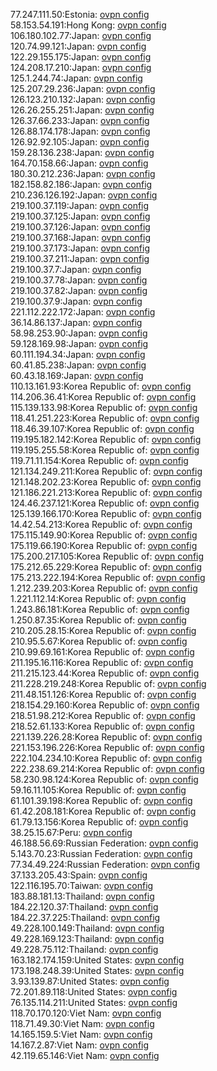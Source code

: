 77.247.111.50:Estonia: [ovpn config](vpn/77_247_111_50.ovpn)  
58.153.54.191:Hong Kong: [ovpn config](vpn/58_153_54_191.ovpn)  
106.180.102.77:Japan: [ovpn config](vpn/106_180_102_77.ovpn)  
120.74.99.121:Japan: [ovpn config](vpn/120_74_99_121.ovpn)  
122.29.155.175:Japan: [ovpn config](vpn/122_29_155_175.ovpn)  
124.208.17.210:Japan: [ovpn config](vpn/124_208_17_210.ovpn)  
125.1.244.74:Japan: [ovpn config](vpn/125_1_244_74.ovpn)  
125.207.29.236:Japan: [ovpn config](vpn/125_207_29_236.ovpn)  
126.123.210.132:Japan: [ovpn config](vpn/126_123_210_132.ovpn)  
126.26.255.251:Japan: [ovpn config](vpn/126_26_255_251.ovpn)  
126.37.66.233:Japan: [ovpn config](vpn/126_37_66_233.ovpn)  
126.88.174.178:Japan: [ovpn config](vpn/126_88_174_178.ovpn)  
126.92.92.105:Japan: [ovpn config](vpn/126_92_92_105.ovpn)  
159.28.136.238:Japan: [ovpn config](vpn/159_28_136_238.ovpn)  
164.70.158.66:Japan: [ovpn config](vpn/164_70_158_66.ovpn)  
180.30.212.236:Japan: [ovpn config](vpn/180_30_212_236.ovpn)  
182.158.82.186:Japan: [ovpn config](vpn/182_158_82_186.ovpn)  
210.236.126.192:Japan: [ovpn config](vpn/210_236_126_192.ovpn)  
219.100.37.119:Japan: [ovpn config](vpn/219_100_37_119.ovpn)  
219.100.37.125:Japan: [ovpn config](vpn/219_100_37_125.ovpn)  
219.100.37.126:Japan: [ovpn config](vpn/219_100_37_126.ovpn)  
219.100.37.168:Japan: [ovpn config](vpn/219_100_37_168.ovpn)  
219.100.37.173:Japan: [ovpn config](vpn/219_100_37_173.ovpn)  
219.100.37.211:Japan: [ovpn config](vpn/219_100_37_211.ovpn)  
219.100.37.7:Japan: [ovpn config](vpn/219_100_37_7.ovpn)  
219.100.37.78:Japan: [ovpn config](vpn/219_100_37_78.ovpn)  
219.100.37.82:Japan: [ovpn config](vpn/219_100_37_82.ovpn)  
219.100.37.9:Japan: [ovpn config](vpn/219_100_37_9.ovpn)  
221.112.222.172:Japan: [ovpn config](vpn/221_112_222_172.ovpn)  
36.14.86.137:Japan: [ovpn config](vpn/36_14_86_137.ovpn)  
58.98.253.90:Japan: [ovpn config](vpn/58_98_253_90.ovpn)  
59.128.169.98:Japan: [ovpn config](vpn/59_128_169_98.ovpn)  
60.111.194.34:Japan: [ovpn config](vpn/60_111_194_34.ovpn)  
60.41.85.238:Japan: [ovpn config](vpn/60_41_85_238.ovpn)  
60.43.18.169:Japan: [ovpn config](vpn/60_43_18_169.ovpn)  
110.13.161.93:Korea Republic of: [ovpn config](vpn/110_13_161_93.ovpn)  
114.206.36.41:Korea Republic of: [ovpn config](vpn/114_206_36_41.ovpn)  
115.139.133.98:Korea Republic of: [ovpn config](vpn/115_139_133_98.ovpn)  
118.41.251.223:Korea Republic of: [ovpn config](vpn/118_41_251_223.ovpn)  
118.46.39.107:Korea Republic of: [ovpn config](vpn/118_46_39_107.ovpn)  
119.195.182.142:Korea Republic of: [ovpn config](vpn/119_195_182_142.ovpn)  
119.195.255.58:Korea Republic of: [ovpn config](vpn/119_195_255_58.ovpn)  
119.71.11.154:Korea Republic of: [ovpn config](vpn/119_71_11_154.ovpn)  
121.134.249.211:Korea Republic of: [ovpn config](vpn/121_134_249_211.ovpn)  
121.148.202.23:Korea Republic of: [ovpn config](vpn/121_148_202_23.ovpn)  
121.186.221.213:Korea Republic of: [ovpn config](vpn/121_186_221_213.ovpn)  
124.46.237.121:Korea Republic of: [ovpn config](vpn/124_46_237_121.ovpn)  
125.139.166.170:Korea Republic of: [ovpn config](vpn/125_139_166_170.ovpn)  
14.42.54.213:Korea Republic of: [ovpn config](vpn/14_42_54_213.ovpn)  
175.115.149.90:Korea Republic of: [ovpn config](vpn/175_115_149_90.ovpn)  
175.119.66.190:Korea Republic of: [ovpn config](vpn/175_119_66_190.ovpn)  
175.200.217.105:Korea Republic of: [ovpn config](vpn/175_200_217_105.ovpn)  
175.212.65.229:Korea Republic of: [ovpn config](vpn/175_212_65_229.ovpn)  
175.213.222.194:Korea Republic of: [ovpn config](vpn/175_213_222_194.ovpn)  
1.212.239.203:Korea Republic of: [ovpn config](vpn/1_212_239_203.ovpn)  
1.221.112.14:Korea Republic of: [ovpn config](vpn/1_221_112_14.ovpn)  
1.243.86.181:Korea Republic of: [ovpn config](vpn/1_243_86_181.ovpn)  
1.250.87.35:Korea Republic of: [ovpn config](vpn/1_250_87_35.ovpn)  
210.205.28.15:Korea Republic of: [ovpn config](vpn/210_205_28_15.ovpn)  
210.95.5.67:Korea Republic of: [ovpn config](vpn/210_95_5_67.ovpn)  
210.99.69.161:Korea Republic of: [ovpn config](vpn/210_99_69_161.ovpn)  
211.195.16.116:Korea Republic of: [ovpn config](vpn/211_195_16_116.ovpn)  
211.215.123.44:Korea Republic of: [ovpn config](vpn/211_215_123_44.ovpn)  
211.228.219.248:Korea Republic of: [ovpn config](vpn/211_228_219_248.ovpn)  
211.48.151.126:Korea Republic of: [ovpn config](vpn/211_48_151_126.ovpn)  
218.154.29.160:Korea Republic of: [ovpn config](vpn/218_154_29_160.ovpn)  
218.51.98.212:Korea Republic of: [ovpn config](vpn/218_51_98_212.ovpn)  
218.52.61.133:Korea Republic of: [ovpn config](vpn/218_52_61_133.ovpn)  
221.139.226.28:Korea Republic of: [ovpn config](vpn/221_139_226_28.ovpn)  
221.153.196.226:Korea Republic of: [ovpn config](vpn/221_153_196_226.ovpn)  
222.104.234.10:Korea Republic of: [ovpn config](vpn/222_104_234_10.ovpn)  
222.238.69.214:Korea Republic of: [ovpn config](vpn/222_238_69_214.ovpn)  
58.230.98.124:Korea Republic of: [ovpn config](vpn/58_230_98_124.ovpn)  
59.16.11.105:Korea Republic of: [ovpn config](vpn/59_16_11_105.ovpn)  
61.101.39.198:Korea Republic of: [ovpn config](vpn/61_101_39_198.ovpn)  
61.42.208.181:Korea Republic of: [ovpn config](vpn/61_42_208_181.ovpn)  
61.79.13.156:Korea Republic of: [ovpn config](vpn/61_79_13_156.ovpn)  
38.25.15.67:Peru: [ovpn config](vpn/38_25_15_67.ovpn)  
46.188.56.69:Russian Federation: [ovpn config](vpn/46_188_56_69.ovpn)  
5.143.70.23:Russian Federation: [ovpn config](vpn/5_143_70_23.ovpn)  
77.34.49.224:Russian Federation: [ovpn config](vpn/77_34_49_224.ovpn)  
37.133.205.43:Spain: [ovpn config](vpn/37_133_205_43.ovpn)  
122.116.195.70:Taiwan: [ovpn config](vpn/122_116_195_70.ovpn)  
183.88.181.13:Thailand: [ovpn config](vpn/183_88_181_13.ovpn)  
184.22.120.37:Thailand: [ovpn config](vpn/184_22_120_37.ovpn)  
184.22.37.225:Thailand: [ovpn config](vpn/184_22_37_225.ovpn)  
49.228.100.149:Thailand: [ovpn config](vpn/49_228_100_149.ovpn)  
49.228.169.123:Thailand: [ovpn config](vpn/49_228_169_123.ovpn)  
49.228.75.112:Thailand: [ovpn config](vpn/49_228_75_112.ovpn)  
163.182.174.159:United States: [ovpn config](vpn/163_182_174_159.ovpn)  
173.198.248.39:United States: [ovpn config](vpn/173_198_248_39.ovpn)  
3.93.139.87:United States: [ovpn config](vpn/3_93_139_87.ovpn)  
72.201.89.118:United States: [ovpn config](vpn/72_201_89_118.ovpn)  
76.135.114.211:United States: [ovpn config](vpn/76_135_114_211.ovpn)  
118.70.170.120:Viet Nam: [ovpn config](vpn/118_70_170_120.ovpn)  
118.71.49.30:Viet Nam: [ovpn config](vpn/118_71_49_30.ovpn)  
14.165.159.5:Viet Nam: [ovpn config](vpn/14_165_159_5.ovpn)  
14.167.2.87:Viet Nam: [ovpn config](vpn/14_167_2_87.ovpn)  
42.119.65.146:Viet Nam: [ovpn config](vpn/42_119_65_146.ovpn)  
